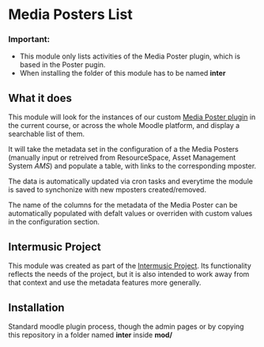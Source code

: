 # Media Posters List #

### Important: 
- This module only lists activities of the Media Poster plugin, which is based in the Poster pugin. 
- When installing the folder of this module has to be named **inter**


## What it does
This module will look for the instances of our custom [Media Poster plugin](https://github.com/iorobertob/moodle-mod_inter) in the current course, or across the whole Moodle platform, and display a searchable list of them. 

It will take the metadata set in the configuration of a the Media Posters (manually input or retreived from ResourceSpace, Asset Management System *AMS*) and populate a table, with links to the corresponding mposter. 

The data is automatically updated via cron tasks and everytime the module is saved to synchonize with new mposters created/removed. 

The name of the columns for the metadata of the Media Poster can be automatically populated with defalt values or overriden with custom values in the configuration section.


Intermusic Project
----------
This module was created as part of the [Intermusic Project](https://intermusic.lmta.lt). Its functionality reflects the needs of the project, but it is also intended to work away from that context and use the metadata features more generally. 


Installation
----------
Standard moodle plugin process, though the admin pages or by copying this repository in a folder named **inter** inside **mod/**



